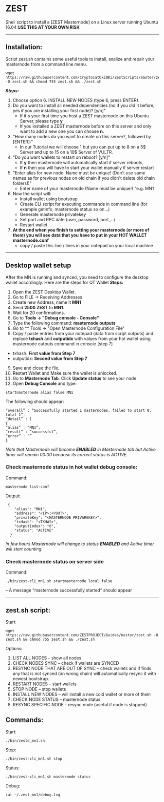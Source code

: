 # ZEST
Shell script to install a [ZEST Masternode] on a Linux server running Ubuntu 16.04
**USE THIS AT YOUR OWN RISK**
***
## Installation:
Script zest.sh contains some useful tools to install, analize and repair your masternode from a command line menu.
```
wget https://raw.githubusercontent.com/CryptoCatOkiOKi/ZestScripts/master/zest.sh -O zest.sh && chmod 755 zest.sh && ./zest.sh
```
***Steps:***
  1. Choose option 6. INSTALL NEW NODES (type 6, press ENTER).
  2. Do you want to install all needed dependencies (no if you did it before, yes if you are installing your first node)? [y/n]"
     * If it's your first time you host a ZEST masternode on this Ubuntu Server, please type **y** 
     * If you installed a ZEST masternode before on this server and only want to add a new one you can choose **n**.
  3. "How many nodes do you want to create on this server?, followed by [ENTER]:"
     * In our Tutorial we will choose 1 but you can put up to 8 on a 5$ Server and up to 15 on a 10$ Server of VULTR.   
  4. "Do you want wallets to restart on reboot? [y/n]"
     * If **y** then masternode will automatically start if server reboots,
     * If **n** then you will have to start your wallet manually if server restart
  5. "Enter alias for new node. Name must be unique! (Don't use same names as for previous nodes on old chain if you didn't delete old chain folders!)"
     * Enter name of your masternode (Name must be unique!) "e.g. MN1
  6. Now the script will:
     * Install wallet using bootstrap
     * Create CLI script for executing commands in command line (for example getinfo, masternode status so on…)
     * Generate masternode privatekey
     * Set port and RPC date (user, password, port,…)
     * Restart wallet   
  7. **At the end when you finish to setting your masternode (or more of them) you will see data that you have to put in your HOT WALLET masternode.conf**
     * copy / paste this line / lines in your notepad on your local machine
***

## Desktop wallet setup

After the MN is running and synced, you need to configure the desktop wallet accordingly. Here are the steps for QT Wallet
***Steps:***
1. Open the ZEST Desktop Wallet.
2. Go to FILE -> Receiving Addresses
3. Create new Address, name it **MN1**
4. Send **2500** **ZEST** to **MN1**.
5. Wait for 20 confirmations.
6. Go to **Tools -> "Debug console - Console"**
7. Type the following command: **masternode outputs**
8. Go to  ** Tools -> "Open Masternode Configuration File"
9. Copy / paste entries from your notepad (data from script outputs) and replace **txhash** and **outputidx** with values from your hot wallet using masternode outputs command in console (step 7)
* txhash: **First value from Step 7**
* outputidx:  **Second value from Step 7**
9. Save and close the file.
10. Restart Wallet and Make sure the wallet is unlocked.
11. Go to **Masternode Tab**. Click **Update status** to see your node.
12. Open **Debug Console** and type:
```
startmasternode alias false MN1
```
The following should appear:
```
“overall” : “Successfully started 1 masternodes, failed to start 0, total 1”,
“detail” : [
{
“alias” : “MN1”,
“result” : “successful”,
“error” : “”
}
```
*Note that Masternode will become **ENABLED** in Masternode tab but Active timer will remain 00:00 because its correct status is ACTIVE.*

### Check masternode status in hot wallet debug console:
Command:
```
masternode list-conf
```
Output:
```
 {
    "alias": "MN1",
    "address": "<IP>:<PORT>",
    "privateKey": "<MASTERNODE PRIVAREKEY>",
    "txHash": "<TXHAS>",
    "outputIndex": "0",
    "status": "ACTIVE"
  }
```
*In few hours Masternode will change to status **ENABLED** and Active timer will start counting*

### Check masternode status on server side
Command:
```
./bin/zest-cli_mn1.sh startmasternode local false
```
– A message “masternode successfully started” should appear
***

## zest.sh script:
Start: 	
```
wget https://raw.githubusercontent.com/ZESTPROJECT/Guides/master/zest.sh -O zest.sh && chmod 755 zest.sh && ./zest.sh
```
 
Options:
1. LIST ALL NODES – show all nodes
2. CHECK NODES SYNC – check if wallets are SYNCED
3. RESYNC NODE THAT ARE OUT OF SYNC – check wallets and if finds any that is not synced (on wrong chain) will automatically resync it with newest bootstrap.
4. RESTART NODES – start wallets
5. STOP NODE – stop wallets
6. INSTALL NEW NODES – will install a new cold wallet or more of them
7. CHECK NODE STATUS – masternode status
8. RESYNC SPECIFIC NODE - resync node (useful if node is stopped)

## Commands:
Start: 	
```
./bin/zestd_mn1.sh
```
Stop:	
```
./bin/zest-cli_mn1.sh stop
```
Status:	
```
./bin/zest-cli_mn1.sh masternode status
```
Debug:	
```
cat ~/.zest_mn1/debug.log
```
